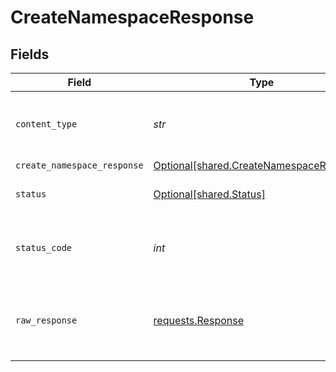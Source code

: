 # CreateNamespaceResponse


## Fields

| Field                                                                                      | Type                                                                                       | Required                                                                                   | Description                                                                                |
| ------------------------------------------------------------------------------------------ | ------------------------------------------------------------------------------------------ | ------------------------------------------------------------------------------------------ | ------------------------------------------------------------------------------------------ |
| `content_type`                                                                             | *str*                                                                                      | :heavy_check_mark:                                                                         | HTTP response content type for this operation                                              |
| `create_namespace_response`                                                                | [Optional[shared.CreateNamespaceResponse]](../../models/shared/createnamespaceresponse.md) | :heavy_minus_sign:                                                                         | OK                                                                                         |
| `status`                                                                                   | [Optional[shared.Status]](../../models/shared/status.md)                                   | :heavy_minus_sign:                                                                         | Default error response                                                                     |
| `status_code`                                                                              | *int*                                                                                      | :heavy_check_mark:                                                                         | HTTP response status code for this operation                                               |
| `raw_response`                                                                             | [requests.Response](https://requests.readthedocs.io/en/latest/api/#requests.Response)      | :heavy_check_mark:                                                                         | Raw HTTP response; suitable for custom response parsing                                    |